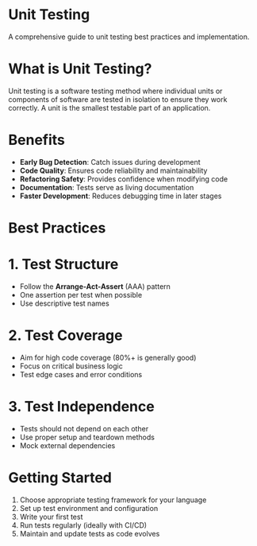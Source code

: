 
# Unit Testing

A comprehensive guide to unit testing best practices and implementation.

# What is Unit Testing?

Unit testing is a software testing method where individual units or components of software are tested in isolation to ensure they work correctly. A unit is the smallest testable part of an application.

# Benefits

- **Early Bug Detection**: Catch issues during development
- **Code Quality**: Ensures code reliability and maintainability
- **Refactoring Safety**: Provides confidence when modifying code
- **Documentation**: Tests serve as living documentation
- **Faster Development**: Reduces debugging time in later stages

# Best Practices

# 1. Test Structure
- Follow the **Arrange-Act-Assert** (AAA) pattern
- One assertion per test when possible
- Use descriptive test names

# 2. Test Coverage
- Aim for high code coverage (80%+ is generally good)
- Focus on critical business logic
- Test edge cases and error conditions

# 3. Test Independence
- Tests should not depend on each other
- Use proper setup and teardown methods
- Mock external dependencies


# Getting Started

1. Choose appropriate testing framework for your language
2. Set up test environment and configuration
3. Write your first test
4. Run tests regularly (ideally with CI/CD)
5. Maintain and update tests as code evolves
